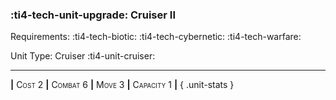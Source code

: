 ### :ti4-tech-unit-upgrade: **Cruiser II**

Requirements: :ti4-tech-biotic: :ti4-tech-cybernetic: :ti4-tech-warfare:

Unit Type: Cruiser :ti4-unit-cruiser:

---

__|__ <span style="font-variant:small-caps;">Cost 2</span> __|__ <span style="font-variant:small-caps;">Combat 6</span> __|__ <span style="font-variant:small-caps;">Move 3</span> __|__ <span style="font-variant:small-caps;">Capacity 1</span> __|__
{ .unit-stats }
